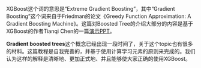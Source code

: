 XGBoost这个词的意思是“Extreme Gradient Boosting”，其中“Gradient Boosting”这个词来自于Friedman的论文《Greedy Function Approximation: A Gradient Boosting Machine》。这篇对Boosted Tree的介绍大部分的内容是基于XGBoost的作者Tianqi Chen的一篇[演示PPT](https://homes.cs.washington.edu/~tqchen/pdf/BoostedTree.pdf)。

**Gradient boosted trees**这个概念已经出现一段时间了，关于这个topic也有很多的材料。这篇教程是自我完善的，并基于使用计算学习元素的原则来完成的。我们认为这样的解释是清晰地、更加正式地、并且能够使大家正确的使用XGBoost。
